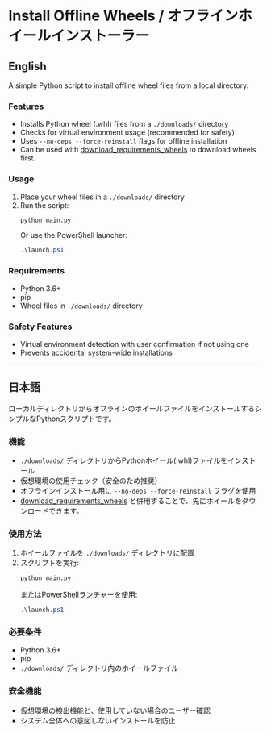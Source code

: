 # Install Offline Wheels / オフラインホイールインストーラー

## English

A simple Python script to install offline wheel files from a local directory.

### Features
- Installs Python wheel (.whl) files from a `./downloads/` directory
- Checks for virtual environment usage (recommended for safety)
- Uses `--no-deps --force-reinstall` flags for offline installation
- Can be used with [download_requirements_wheels](https://github.com/Moge800/download_requirements_wheels) to download wheels first.

### Usage
1. Place your wheel files in a `./downloads/` directory
2. Run the script:
   ```bash
   python main.py
   ```
   Or use the PowerShell launcher:
   ```powershell
   .\launch.ps1
   ```

### Requirements
- Python 3.6+
- pip
- Wheel files in `./downloads/` directory

### Safety Features
- Virtual environment detection with user confirmation if not using one
- Prevents accidental system-wide installations

---

## 日本語

ローカルディレクトリからオフラインのホイールファイルをインストールするシンプルなPythonスクリプトです。

### 機能
- `./downloads/` ディレクトリからPythonホイール(.whl)ファイルをインストール
- 仮想環境の使用チェック（安全のため推奨）
- オフラインインストール用に `--no-deps --force-reinstall` フラグを使用
- [download_requirements_wheels](https://github.com/Moge800/download_requirements_wheels) と併用することで、先にホイールをダウンロードできます。

### 使用方法
1. ホイールファイルを `./downloads/` ディレクトリに配置
2. スクリプトを実行:
   ```bash
   python main.py
   ```
   またはPowerShellランチャーを使用:
   ```powershell
   .\launch.ps1
   ```

### 必要条件
- Python 3.6+
- pip
- `./downloads/` ディレクトリ内のホイールファイル

### 安全機能
- 仮想環境の検出機能と、使用していない場合のユーザー確認
- システム全体への意図しないインストールを防止
